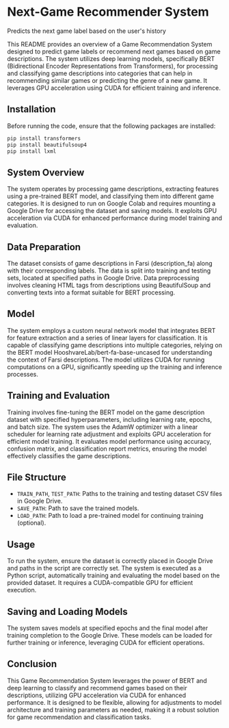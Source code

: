 # Next-Game Recommender System
Predicts the next game label based on the user's history

This README provides an overview of a Game Recommendation System designed to predict game labels or recommend next games based on game descriptions. The system utilizes deep learning models, specifically BERT (Bidirectional Encoder Representations from Transformers), for processing and classifying game descriptions into categories that can help in recommending similar games or predicting the genre of a new game. It leverages GPU acceleration using CUDA for efficient training and inference.

## Installation

Before running the code, ensure that the following packages are installed:

```bash
pip install transformers
pip install beautifulsoup4
pip install lxml
```

## System Overview

The system operates by processing game descriptions, extracting features using a pre-trained BERT model, and classifying them into different game categories. It is designed to run on Google Colab and requires mounting a Google Drive for accessing the dataset and saving models. It exploits GPU acceleration via CUDA for enhanced performance during model training and evaluation.

## Data Preparation

The dataset consists of game descriptions in Farsi (description_fa) along with their corresponding labels. The data is split into training and testing sets, located at specified paths in Google Drive. Data preprocessing involves cleaning HTML tags from descriptions using BeautifulSoup and converting texts into a format suitable for BERT processing.

## Model

The system employs a custom neural network model that integrates BERT for feature extraction and a series of linear layers for classification. It is capable of classifying game descriptions into multiple categories, relying on the BERT model HooshvareLab/bert-fa-base-uncased for understanding the context of Farsi descriptions. The model utilizes CUDA for running computations on a GPU, significantly speeding up the training and inference processes.

## Training and Evaluation

Training involves fine-tuning the BERT model on the game description dataset with specified hyperparameters, including learning rate, epochs, and batch size. The system uses the AdamW optimizer with a linear scheduler for learning rate adjustment and exploits GPU acceleration for efficient model training. It evaluates model performance using accuracy, confusion matrix, and classification report metrics, ensuring the model effectively classifies the game descriptions.

## File Structure

- `TRAIN_PATH`, `TEST_PATH`: Paths to the training and testing dataset CSV files in Google Drive.
- `SAVE_PATH`: Path to save the trained models.
- `LOAD_PATH`: Path to load a pre-trained model for continuing training (optional).

## Usage
To run the system, ensure the dataset is correctly placed in Google Drive and paths in the script are correctly set. The system is executed as a Python script, automatically training and evaluating the model based on the provided dataset. It requires a CUDA-compatible GPU for efficient execution.

## Saving and Loading Models
The system saves models at specified epochs and the final model after training completion to the Google Drive. These models can be loaded for further training or inference, leveraging CUDA for efficient operations.

## Conclusion
This Game Recommendation System leverages the power of BERT and deep learning to classify and recommend games based on their descriptions, utilizing GPU acceleration via CUDA for enhanced performance. It is designed to be flexible, allowing for adjustments to model architecture and training parameters as needed, making it a robust solution for game recommendation and classification tasks.
